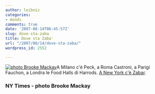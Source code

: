 ```yaml
---
author: leibniz
categories:
- mondi
comments: true
date: '2007-08-14T06:45:57Z'
slug: dove-sta-zaba
title: Dove sta Zaba'
url: "/2007/08/14/dove-sta-zaba/"
wordpress_id: 2552

---
```

[![photo Brooke Mackay](http://farm1.static.flickr.com/35/121666655_74cd4d60b9_t.jpg)](http://www.flickr.com/photos/brookemackay/121666655/)A Milano c'è Peck, a Roma Castroni, a Parigi Fauchon, a Londra le Food Halls di Harrods. [A New York c'è Zabar](http://www.nytimes.com/2007/08/12/realestate/12nabe.html?_r=2&pagewanted=1&oref=slogin).

### NY Times - photo Brooke Mackay
